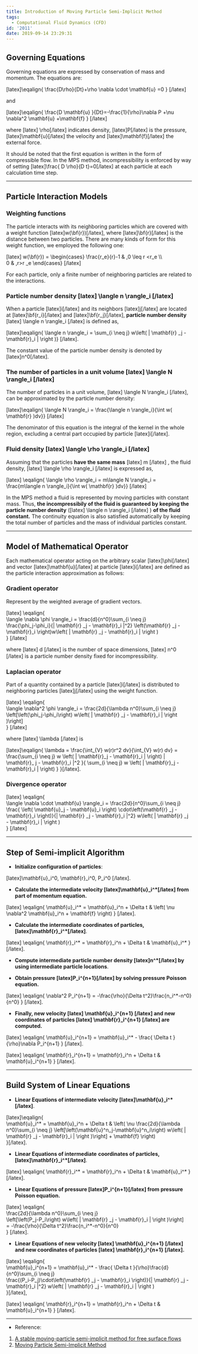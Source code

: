 ```yaml
---
title: Introduction of Moving Particle Semi-Implicit Method
tags:
  - Computational Fluid Dynamics (CFD)
id: '2011'
date: 2019-09-14 23:29:31
---
```


Governing Equations
-------------------

Governing equations are expressed by conservation of mass and momentum. The equations are:

\[latex\]\\eqalign{ \\frac{D\\rho}{Dt}+\\rho \\nabla \\cdot \\mathbf{u} =0 } \[/latex\]

and

\[latex\]\\eqalign{ \\frac{D \\mathbf{u} }{Dt}=-\\frac{1}{\\rho}\\nabla P +\\nu \\nabla^2 \\mathbf{u} +\\mathbf{f} } \[/latex\]

where \[latex\] \\rho\[/latex\] indicates density, \[latex\]P\[/latex\] is the pressure, \[latex\]\\mathbf{u}\[/latex\] the velocity and \[latex\]\\mathbf{f}\[/latex\] the external force.

It should be noted that the first equation is written in the form of compressible flow. In the MPS method, incompressibility is enforced by way of setting \[latex\]\\frac{ D \\rho}{D t}=0\[/latex\] at each particle at each calculation time step.

* * *

Particle Interaction Models
---------------------------

### Weighting functions

The particle interacts with its neighboring particles which are covered with a weight function \[latex\]w(\\bf{r})\[/latex\], where \[latex\]\\bf{r}\[/latex\] is the distance between two particles. There are many kinds of form for this weight function, we employed the following one:

\[latex\] w(\\bf{r}) = \\begin{cases} \\frac{r\_e}{r}-1 & ,0 \\leq r <r\_e \\\\  
0 & ,r>r \_e \\end{cases} \[/latex\]

For each particle, only a finite number of neighboring particles are related to the interactions.

### Particle number density \[latex\] \\langle n \\rangle\_i \[/latex\]

When a particle \[latex\]i\[/latex\] and its neighbors \[latex\]j\[/latex\] are located at \[latex\]\\bf{r\_i}\[/latex\] and \[latex\]\\bf{r\_j}\[/latex\], **particle number density** \[latex\] \\langle n \\rangle\_i \[/latex\] is defined as,

\[latex\]\\eqalign{ \\langle n \\rangle\_i = \\sum\_{i \\neq j} w\\left( | \\mathbf{r} \_j - \\mathbf{r}\_i | \\right )} \[/latex\].

The constant value of the particle number density is denoted by \[latex\]n^0\[/latex\].

### The number of particles in a unit volume \[latex\] \\langle N \\rangle\_i \[/latex\]

The number of particles in a unit volume, \[latex\] \\langle N \\rangle\_i \[/latex\], can be approximated by the particle number density:

\[latex\]\\eqalign{ \\langle N \\rangle\_i = \\frac{\\langle n \\rangle\_i}{\\int w( \\mathbf{r} )dv}} \[/latex\]

The denominator of this equation is the integral of the kernel in the whole region, excluding a central part occupied by particle \[latex\]i\[/latex\].

### Fluid density \[latex\] \\langle \\rho \\rangle\_i \[/latex\]

Assuming that the particles **have the same mass** \[latex\] m \[/latex\] , the fluid density, \[latex\] \\langle \\rho \\rangle\_i \[/latex\] is expressed as,

\[latex\] \\eqalign{ \\langle \\rho \\rangle\_i = m\\langle N \\rangle\_i = \\frac{m\\langle n \\rangle\_i}{\\int w( \\mathbf{r} )dv}} \[/latex\]

In the MPS method a fluid is represented by moving particles with constant mass. Thus, **the incompressibily of the fluid is guaranteed by keeping the particle number density** (\[latex\] \\langle n \\rangle\_i \[/latex\] ) **of the fluid constant.** The continuity equation is also satisfied automatically by keeping the total number of particles and the mass of individual particles constant.

* * *

Model of Mathematical Operator
------------------------------

Each mathematical operator acting on the arbitrary scalar \[latex\]\\phi\[/latex\] and vector \[latex\]\\mathbf{u}\[/latex\] at particle \[latex\]i\[/latex\] are defined as the particle interaction approximation as follows:

### Gradient operator

Represent by the weighted average of gradient vectors.

\[latex\] \\eqalign{  
\\langle \\nabla \\phi \\rangle\_i = \\frac{d}{n^0}\\sum\_{i \\neq j}  
\\frac{\\phi\_j-\\phi\_i}{| \\mathbf{r} \_j - \\mathbf{r}\_i |^2} \\left(\\mathbf{r} \_j - \\mathbf{r}\_i \\right)w\\left( | \\mathbf{r} \_j - \\mathbf{r}\_i | \\right )  
} \[/latex\]

where \[latex\] d \[/latex\] is the number of space dimensions, \[latex\] n^0 \[/latex\] is a particle number density ﬁxed for incompressibility.

### Laplacian operator

Part of a quantity contained by a particle \[latex\]i\[/latex\] is distributed to neighboring particles \[latex\]j\[/latex\] using the weight function.

\[latex\] \\eqalign{  
\\langle \\nabla^2 \\phi \\rangle\_i = \\frac{2d}{\\lambda n^0}\\sum\_{i \\neq j}  
\\left\[\\left(\\phi\_j-\\phi\_i\\right) w\\left( | \\mathbf{r} \_j - \\mathbf{r}\_i | \\right )\\right\]  
} \[/latex\]

where \[latex\] \\lambda \[/latex\] is

\[latex\]\\eqalign{ \\lambda = \\frac{\\int\_{V} w(r)r^2 dv}{\\int\_{V} w(r) dv} = \\frac{\\sum\_{i \\neq j} w \\left( | \\mathbf{r}\_j - \\mathbf{r}\_i | \\right) | \\mathbf{r}\_ j - \\mathbf{r}\_i |^2 }{ \\sum\_{i \\neq j} w \\left( | \\mathbf{r}\_j - \\mathbf{r}\_i | \\right) } }\[/latex\].

### Divergence operator

\[latex\] \\eqalign{  
\\langle \\nabla \\cdot \\mathbf{u} \\rangle\_i = \\frac{2d}{n^0}\\sum\_{i \\neq j}  
\\frac{ \\left( \\mathbf{u}\_j - \\mathbf{u}\_i \\right) \\cdot\\left(\\mathbf{r} \_j - \\mathbf{r}\_i \\right)}{| \\mathbf{r} \_j - \\mathbf{r}\_i |^2} w\\left( | \\mathbf{r} \_j - \\mathbf{r}\_i | \\right )  
} \[/latex\]

* * *

Step of Semi-implicit Algorithm
-------------------------------

*   **Initialize configuration of particles**:

\[latex\]\\mathbf{u}\_i^0, \\mathbf{r}\_i^0, P\_i^0 \[/latex\].

*   **Calculate the intermediate velocity \[latex\]\\mathbf{u}\_i^\*\[/latex\] from part of momentum equation.**

\[latex\] \\eqalign{ \\mathbf{u}\_i^\* = \\mathbf{u}\_i^n + \\Delta t & \\left( \\nu \\nabla^2 \\mathbf{u}\_i^n + \\mathbf{f} \\right) } \[/latex\].

*   **Calculate the intermediate** **coordinates of particles, \[latex\]\\mathbf{r}\_i^\*\[/latex\]**.

\[latex\] \\eqalign{ \\mathbf{r}\_i^\* = \\mathbf{r}\_i^n + \\Delta t & \\mathbf{u}\_i^\* } \[/latex\].

*   **Compute intermediate particle number density \[latex\]n^\*\[/latex\] by using intermediate particle locations**.

*   **Obtain pressure \[latex\]P\_i^{n+1}\[/latex\] by solving pressure Poisson equation.**

\[latex\] \\eqalign{ \\nabla^2 P\_i^{n+1} = -\\frac{\\rho}{\\Delta t^2}\\frac{n\_i^\*-n^0}{n^0} } \[/latex\].

*   **Finally, new velocity \[latex\] \\mathbf{u}\_i^{n+1} \[/latex\] and new coordinates of particles \[latex\] \\mathbf{r}\_i^{n+1} \[/latex\] are computed.**

\[latex\] \\eqalign{ \\mathbf{u}\_i^{n+1} = \\mathbf{u}\_i^\* - \\frac{ \\Delta t }{\\rho}\\nabla P\_i^{n+1} } \[/latex\].

\[latex\] \\eqalign{ \\mathbf{r}\_i^{n+1} = \\mathbf{r}\_i^n + \\Delta t & \\mathbf{u}\_i^{n+1} } \[/latex\].

* * *

Build System of Linear Equations
--------------------------------

*   **Linear Equations of intermediate velocity \[latex\]\\mathbf{u}\_i^\*\[/latex\]**.

\[latex\]\\eqalign{  
\\mathbf{u}\_i^\* = \\mathbf{u}\_i^n + \\Delta t & \\left( \\nu \\frac{2d}{\\lambda n^0}\\sum\_{i \\neq j} \\left\[\\left(\\mathbf{u}^n\_j-\\mathbf{u}^n\_i\\right) w\\left( | \\mathbf{r} \_j - \\mathbf{r}\_i | \\right )\\right\] + \\mathbf{f} \\right)  
}\[/latex\].

*   **Linear Equations of intermediate** **coordinates of particles, \[latex\]\\mathbf{r}\_i^\*\[/latex\]**.

\[latex\] \\eqalign{ \\mathbf{r}\_i^\* = \\mathbf{r}\_i^n + \\Delta t & \\mathbf{u}\_i^\* } \[/latex\].

*   **Linear Equations of pressure \[latex\]P\_i^{n+1}\[/latex\] from pressure Poisson equation.**

\[latex\] \\eqalign{  
\\frac{2d}{\\lambda n^0}\\sum\_{i \\neq j}  
\\left\[\\left(P\_j-P\_i\\right) w\\left( | \\mathbf{r} \_j - \\mathbf{r}\_i | \\right )\\right\]  
\= -\\frac{\\rho}{\\Delta t^2}\\frac{n\_i^\*-n^0}{n^0}  
} \[/latex\].

*   **Linear Equations of new velocity \[latex\] \\mathbf{u}\_i^{n+1} \[/latex\] and new coordinates of particles \[latex\] \\mathbf{r}\_i^{n+1} \[/latex\].**

\[latex\] \\eqalign{  
\\mathbf{u}\_i^{n+1} = \\mathbf{u}\_i^\* - \\frac{ \\Delta t }{\\rho}\\frac{d}{n^0}\\sum\_{i \\neq j}  
\\frac{(P\_i-P\_j)\\cdot\\left(\\mathbf{r} \_j - \\mathbf{r}\_i \\right)}{| \\mathbf{r} \_j - \\mathbf{r}\_i |^2} w\\left( | \\mathbf{r} \_j - \\mathbf{r}\_i | \\right )  
}\[/latex\],

\[latex\] \\eqalign{ \\mathbf{r}\_i^{n+1} = \\mathbf{r}\_i^n + \\Delta t & \\mathbf{u}\_i^{n+1} } \[/latex\].

* * *

*   Reference:

1.  [A stable moving-particle semi-implicit method for free surface flows](https://www.sciencedirect.com/science/article/pii/S0169598305001322)
2.  [Moving Particle Semi-Implicit Method](https://www.wire.tu-bs.de/OLDWEB/akeese/seminarWS01/talks/mps_paper.pdf)